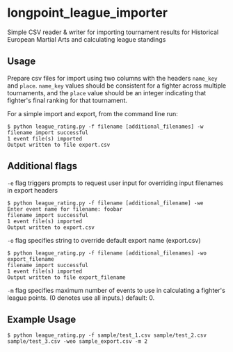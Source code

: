 # longpoint_league_importer

Simple CSV reader & writer for importing tournament results for Historical European Martial Arts and calculating league standings

## Usage

Prepare csv files for import using two columns with the headers `name_key` and `place`. `name_key` values should be consistent for a fighter across multiple tournaments, and the `place` value should be an integer indicating that fighter's final ranking for that tournament.

For a simple import and export, from the command line run:

```
$ python league_rating.py -f filename [additional_filenames] -w
filename import successful
1 event file(s) imported
Output written to file export.csv
```
## Additional flags

`-e` flag triggers prompts to request user input for overriding input filenames in export headers
```
$ python league_rating.py -f filename [additional_filename] -we
Enter event name for filename: foobar
filename import successful
1 event file(s) imported
Output written to export.csv
```

`-o` flag specifies string to override default export name (export.csv)
```
$ python league_rating.py -f filename [additional_filenames] -wo export_filename
filename import successful
1 event file(s) imported
Output written to file export_filename
```

`-m` flag specifies maximum number of events to use in calculating a fighter's league points. (0 denotes use all inputs.) default: 0.


## Example Usage

```
$ python league_rating.py -f sample/test_1.csv sample/test_2.csv sample/test_3.csv -weo sample_export.csv -m 2
```